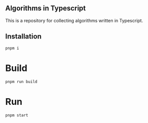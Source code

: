 ## Algorithms in Typescript

This is a repository for collecting algorithms written in Typescript.


## Installation
```
pnpm i
```

# Build

```
pnpm run build
```

# Run

```
pnpm start
```

